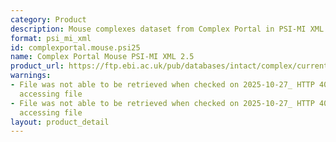```yaml
---
category: Product
description: Mouse complexes dataset from Complex Portal in PSI-MI XML 2.5 format
format: psi_mi_xml
id: complexportal.mouse.psi25
name: Complex Portal Mouse PSI-MI XML 2.5
product_url: https://ftp.ebi.ac.uk/pub/databases/intact/complex/current/psi25/mus_musculus.xml
warnings:
- File was not able to be retrieved when checked on 2025-10-27_ HTTP 404 error when
  accessing file
- File was not able to be retrieved when checked on 2025-10-27_ HTTP 404 error when
  accessing file
layout: product_detail
---
```

